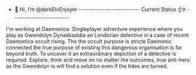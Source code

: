 - 👋 Hi, I’m @darkElvEnjoyer
-------------------------- Current Status ☝️🤓 ------------------------

I'm working at Daemonica. Singleplayer adventure experience where you play as Gwendolyn Dynaskaaldia an Londorian detective in a case of recent Daemonica occult rising.
Tho the occult purpose is stricte Daemonic connected the true purpose of existing this dangerous organisation is far beyond truth.
To uncover it an extraordinary depiction of a detective is required.
Explore, think and move on no matter the outcomes, true anti-hero as the Gwendolyn is will find a solution even if the tides are turned.

<!---
darkElvEnjoyer/darkElvEnjoyer is a ✨ special ✨ repository because its `README.md` (this file) appears on your GitHub profile.
You can click the Preview link to take a look at your changes.
--->
